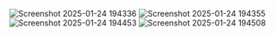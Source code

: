 ![Screenshot 2025-01-24 194336](https://github.com/user-attachments/assets/1950da56-ffd8-4816-829a-4555b95b896c)
![Screenshot 2025-01-24 194355](https://github.com/user-attachments/assets/f0c909ca-55e9-424b-8f75-980c5900fca2)
![Screenshot 2025-01-24 194453](https://github.com/user-attachments/assets/a65aebab-626b-4262-81dd-775565059fb3)
![Screenshot 2025-01-24 194508](https://github.com/user-attachments/assets/99ed8515-eed4-4178-86c8-a831a32ff159)
